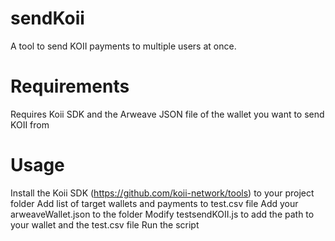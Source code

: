 # sendKoii
A tool to send KOII payments to multiple users at once. <p>
  
# Requirements
Requires Koii SDK and the Arweave JSON file of the wallet you want to send KOII from <p>
    
# Usage
Install the Koii SDK (https://github.com/koii-network/tools) to your project folder
Add list of target wallets and payments to test.csv file
Add your arweaveWallet.json to the folder
Modify testsendKOII.js to add the path to your wallet and the test.csv file
Run the script<p>
      
